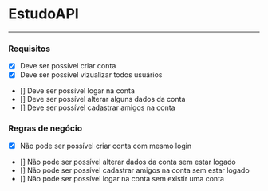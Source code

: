 # EstudoAPI

---

### Requisitos
- [x] Deve ser possível criar conta
- [x] Deve ser possível vizualizar todos usuários
- [] Deve ser possível logar na conta
- [] Deve ser possível alterar alguns dados da conta
- [] Deve ser possível cadastrar amigos na conta


### Regras de negócio
- [x] Não pode ser possível criar conta com mesmo login
- [] Não pode ser possível alterar dados da conta sem estar logado
- [] Não pode ser possível cadastrar amigos na conta sem estar logado
- [] Não pode ser possível logar na conta sem existir uma conta
